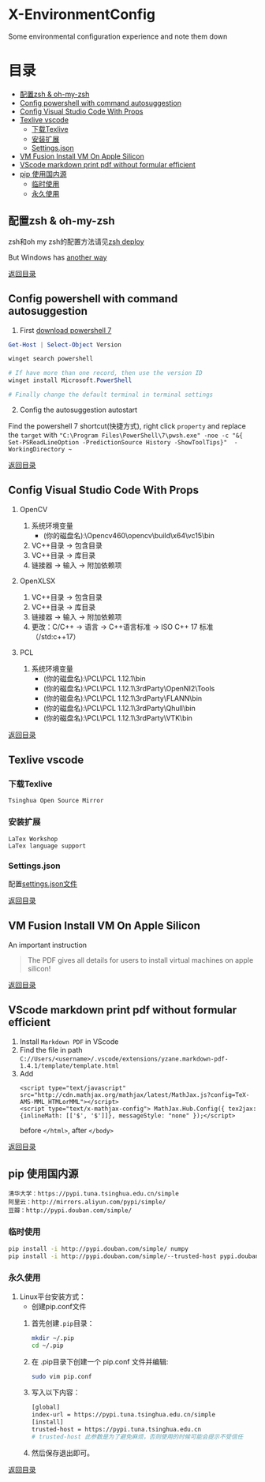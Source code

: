# X-EnvironmentConfig
Some environmental configuration experience and note them down

# 目录
- [配置zsh & oh-my-zsh](#配置zsh--oh-my-zsh)
- [Config powershell with command autosuggestion](#config-powershell-with-command-autosuggestion)
- [Config Visual Studio Code With Props](#config-visual-studio-code-with-props)
- [Texlive vscode](#texlive-vscode)
    - [下载Texlive](#下载texlive)
    - [安装扩展](#安装扩展)
    - [Settings.json](#settingsjson)
- [VM Fusion Install VM On Apple Silicon](#vm-fusion-install-vm-on-apple-silicon)
- [VScode markdown print pdf without formular efficient](#vscode-markdown-print-pdf-without-formular-efficient)
- [pip 使用国内源](#pip-使用国内源)
    - [临时使用](#临时使用)
    - [永久使用](#永久使用)

## 配置zsh & oh-my-zsh

zsh和oh my zsh的配置方法请见[zsh deploy](./Zsh-oh-my-zsh-Deployment/zsh_deploy.sh)

But Windows has [another way](./Zsh-oh-my-zsh-Deployment/zsh_deploy_windows.md)


[返回目录](#目录)


## Config powershell with command autosuggestion

1. First [download powershell 7](https://zhuanlan.zhihu.com/p/401439255)

```powershell
Get-Host | Select-Object Version

winget search powershell

# If have more than one record, then use the version ID
winget install Microsoft.PowerShell

# Finally change the default terminal in terminal settings
```

2. Config the autosuggestion autostart

Find the powershell 7 shortcut(快捷方式), right click `property` and replace the `target` with `"C:\Program Files\PowerShell\7\pwsh.exe" -noe -c "&{  Set-PSReadLineOption -PredictionSource History -ShowToolTips}"  -WorkingDirectory ~` 


[返回目录](#目录)


## Config Visual Studio Code With Props
1. OpenCV
    1. 系统环境变量
        - (你的磁盘名):\Opencv460\opencv\build\x64\vc15\bin
    1. VC++目录 -> 包含目录
    1. VC++目录 -> 库目录
    1. 链接器 -> 输入 -> 附加依赖项
1. OpenXLSX
    1. VC++目录 -> 包含目录
    1. VC++目录 -> 库目录
    1. 链接器 -> 输入 -> 附加依赖项
    1. 更改：C/C++ -> 语言 -> C++语言标准 -> ISO C++ 17 标准（/std:c++17）

1. PCL
    1. 系统环境变量
        - (你的磁盘名):\PCL\PCL 1.12.1\bin
        - (你的磁盘名):\PCL\PCL 1.12.1\3rdParty\OpenNI2\Tools
        - (你的磁盘名):\PCL\PCL 1.12.1\3rdParty\FLANN\bin
        - (你的磁盘名):\PCL\PCL 1.12.1\3rdParty\Qhull\bin
        - (你的磁盘名):\PCL\PCL 1.12.1\3rdParty\VTK\bin


[返回目录](#目录)


## Texlive vscode

### 下载Texlive

```
Tsinghua Open Source Mirror
```

### 安装扩展

```
LaTex Workshop
LaTex language support
```

### Settings.json
配置[settings.json文件](./Texlive%20vscode/settings.json)


[返回目录](#目录)


## VM Fusion Install VM On Apple Silicon
An important instruction

> The PDF gives all details for users to install virtual machines on apple silicon!


[返回目录](#目录)


## VScode markdown print pdf without formular efficient
1. Install ```Markdown PDF``` in VScode
1. Find the file in path ```C://Users/<username>/.vscode/extensions/yzane.markdown-pdf-1.4.1/template/template.html```
1. Add 
    ```
    <script type="text/javascript" src="http://cdn.mathjax.org/mathjax/latest/MathJax.js?config=TeX-AMS-MML_HTMLorMML"></script>
    <script type="text/x-mathjax-config"> MathJax.Hub.Config({ tex2jax: {inlineMath: [['$', '$']]}, messageStyle: "none" });</script>
    ```
    before ```</html>```, after ```</body>```


[返回目录](#目录)


## pip 使用国内源

```
清华大学：https://pypi.tuna.tsinghua.edu.cn/simple
阿里云：http://mirrors.aliyun.com/pypi/simple/
豆瓣：http://pypi.douban.com/simple/
```

### 临时使用

```sh
pip install -i http://pypi.douban.com/simple/ numpy
pip install -i http://pypi.douban.com/simple/--trusted-host pypi.douban.com  #此参数“--trusted-host”表示信任，如果上一个提示不受信任，就使用这个
```

### 永久使用

1. Linux平台安装方式：
    - 创建pip.conf文件
    1. 首先创建```.pip```目录：
        ```sh
        mkdir ~/.pip
        cd ~/.pip
        ```

    1. 在 .pip目录下创建一个 pip.conf 文件并编辑:
        ```sh
        sudo vim pip.conf
        ```
    1. 写入以下内容：
        ```sh
        [global] 
        index-url = https://pypi.tuna.tsinghua.edu.cn/simple
        [install]
        trusted-host = https://pypi.tuna.tsinghua.edu.cn
        # trusted-host 此参数是为了避免麻烦，否则使用的时候可能会提示不受信任
        ```
    1. 然后保存退出即可。


[返回目录](#目录)
